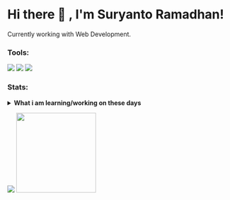 # Hi there 👋 , I'm Suryanto Ramadhan!
Currently working with Web Development.  

### Tools:
<p>
    <img src="https://img.shields.io/badge/Code-PHP-blue?&logo=php" />
    <img src="https://img.shields.io/badge/Text%20Editor-Visual%20Studio%20Code-blue?&logo=visual%20studio%20code&logoColor=blue" />
    <img src="https://gpvc.arturio.dev/ramadhansur" />
</p>

### Stats:
<details>
 <summary><strong>What i am learning/working on these days</strong></summary>
    - 🔭 I’m currently working on Web Development </br>
    - 🌱 I’m currently learning PHP, HTML, CSS. </br>
    - 👯 I’m looking to collaborate on Web Development. </br>
    - 💬 Ask me about anything.</br>
    - 📫 How to reach me: <a href="mailto:ramadhansuryanto44@gmail.com">Email me!</a>  </br>
    - 😄 Pronouns: He/Him </br>
</details>
<p>
    <img src="https://github-readme-stats.vercel.app/api?username=ramadhansur&hide=contribs,prs&show_icons=true&hide_border=true&title_color=000" />
    <img src="https://github-readme-stats.vercel.app/api/top-langs/?username=ramadhansur&layout=compact" height=180 />
</p>

<!--
**bagusfe/bagusfe** is a ✨ _special_ ✨ repository because its `README.md` (this file) appears on your GitHub profile.

Here are some ideas to get you started:

- 🔭 I’m currently working on ...
- 🌱 I’m currently learning ...
- 👯 I’m looking to collaborate on ...
- 🤔 I’m looking for help with ...
- 💬 Ask me about ...
- 📫 How to reach me: ...
- 😄 Pronouns: ...
- ⚡ Fun fact: ...
-->
